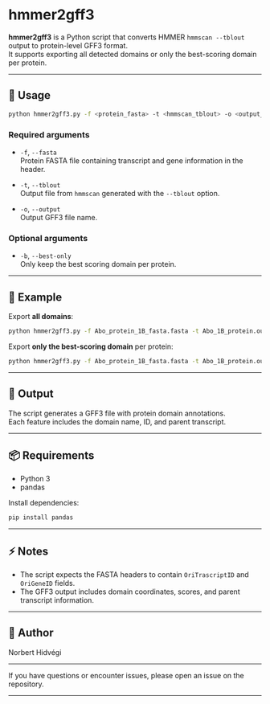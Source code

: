 # hmmer2gff3

**hmmer2gff3** is a Python script that converts HMMER `hmmscan --tblout` output to protein-level GFF3 format.  
It supports exporting all detected domains or only the best-scoring domain per protein.

---

## 🚀 Usage

```bash
python hmmer2gff3.py -f <protein_fasta> -t <hmmscan_tblout> -o <output_gff3> [-b]
```

### **Required arguments**

- `-f`, `--fasta`  
  Protein FASTA file containing transcript and gene information in the header.

- `-t`, `--tblout`  
  Output file from `hmmscan` generated with the `--tblout` option.

- `-o`, `--output`  
  Output GFF3 file name.

### **Optional arguments**

- `-b`, `--best-only`  
  Only keep the best scoring domain per protein.

---

## 📄 Example

Export **all domains**:
```bash
python hmmer2gff3.py -f Abo_protein_1B_fasta.fasta -t Abo_1B_protein.out -o all_domains.gff3
```

Export **only the best-scoring domain** per protein:
```bash
python hmmer2gff3.py -f Abo_protein_1B_fasta.fasta -t Abo_1B_protein.out -o best_domains.gff3 -b
```

---

## 📝 Output

The script generates a GFF3 file with protein domain annotations.  
Each feature includes the domain name, ID, and parent transcript.

---

## 📦 Requirements

- Python 3
- pandas

Install dependencies:
```bash
pip install pandas
```

---

## ⚡ Notes

- The script expects the FASTA headers to contain `OriTrascriptID` and `OriGeneID` fields.
- The GFF3 output includes domain coordinates, scores, and parent transcript information.

---

## 👤 Author

Norbert Hidvégi

---

If you have questions or encounter issues, please open an issue on the repository.

---
